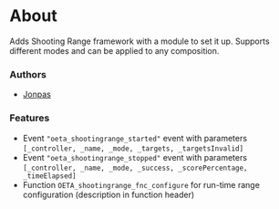 # About

Adds Shooting Range framework with a module to set it up. Supports different modes and can be applied to any composition.

### Authors

- [Jonpas](http://github.com/jonpas)

### Features

- Event `"oeta_shootingrange_started"` event with parameters `[_controller, _name, _mode, _targets, _targetsInvalid]`
- Event `"oeta_shootingrange_stopped"` event with parameters `[_controller, _name, _mode, _success, _scorePercentage, _timeElapsed]`
- Function `OETA_shootingrange_fnc_configure` for run-time range configuration (description in function header)
